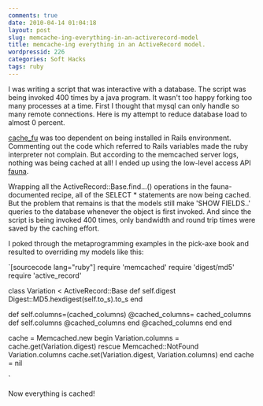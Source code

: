 ```yaml
---
comments: true
date: 2010-04-14 01:04:18
layout: post
slug: memcache-ing-everything-in-an-activerecord-model
title: memcache-ing everything in an ActiveRecord model.
wordpressid: 226
categories: Soft Hacks
tags: ruby
---
```


I was writing a script that was interactive with a database.  The script was being invoked 400 times by a java program.  It wasn't too happy forking too many processes at a time.  First I thought that mysql can only handle so many remote connections.  Here is my attempt to reduce database load to almost 0 percent.

[cache_fu](http://github.com/defunkt/cache_fu) was too dependent on being installed in Rails environment.  Commenting out the code which referred to Rails variables made the ruby interpreter not complain.  But according to the memcached server logs, nothing was being cached at all!  I ended up using the low-level access API [fauna](http://blog.evanweaver.com/files/doc/fauna/memcached/files/README.html).

Wrapping all the ActiveRecord::Base.find...() operations in the fauna-documented recipe, all of the SELECT * statements are now being cached.  But the problem that remains is that the models still make 'SHOW FIELDS..' queries to the database whenever the object is first invoked.  And since the script is being invoked 400 times, only bandwidth and round trip times were saved by the caching effort.

I poked through the metaprogramming examples in the pick-axe book and resulted to overriding my models like this:

`[sourcecode lang="ruby"]
require 'memcached'
require 'digest/md5'
require 'active_record'

class Variation < ActiveRecord::Base
  def self.digest
    Digest::MD5.hexdigest(self.to_s).to_s
  end

  def self.columns=(cached_columns)
    @cached_columns= cached_columns
    def self.columns
      @cached_columns
    end
    @cached_columns
  end
end

cache = Memcached.new
begin
  Variation.columns = cache.get(Variation.digest)
rescue Memcached::NotFound
  Variation.columns
  cache.set(Variation.digest, Variation.columns)
end
cache = nil


`

Now everything is cached!
